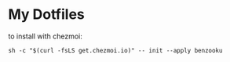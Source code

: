 # My Dotfiles
to install with chezmoi:

`sh -c "$(curl -fsLS get.chezmoi.io)" -- init --apply benzooku`
